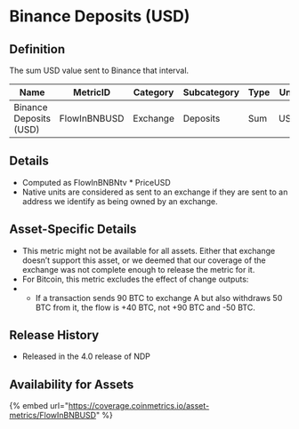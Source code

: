 # Binance Deposits (USD)

## Definition

The sum USD value sent to Binance that interval.

| Name                   | MetricID     | Category | Subcategory | Type | Unit | Interval       |
| ---------------------- | ------------ | -------- | ----------- | ---- | ---- | -------------- |
| Binance Deposits (USD) | FlowInBNBUSD | Exchange | Deposits    | Sum  | USD  | 1 block, 1 day |

## Details

* Computed as FlowInBNBNtv \* PriceUSD
* Native units are considered as sent to an exchange if they are sent to an address we identify as being owned by an exchange.

## Asset-Specific Details

* This metric might not be available for all assets. Either that exchange doesn’t support this asset, or we deemed that our coverage of the exchange was not complete enough to release the metric for it.
* For Bitcoin, this metric excludes the effect of change outputs:
*
  * If a transaction sends 90 BTC to exchange A but also withdraws 50 BTC from it, the flow is +40 BTC, not +90 BTC and -50 BTC.

## Release History

* Released in the 4.0 release of NDP

## Availability for Assets

{% embed url="https://coverage.coinmetrics.io/asset-metrics/FlowInBNBUSD" %}
